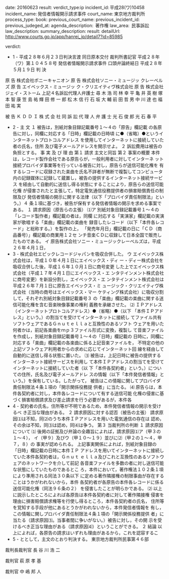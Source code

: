 
date: 20160623
result: 
verdict_type:ip
incident_id: 平成28(ワ)10458
incident_name: 発信者情報開示請求事件
court_name: 東京地方裁判所
process_type:
book: 
previous_court_name:
previous_incident_id:
previous_judeged_at:
agenda_description:  著作権
law_area:  民事訴訟
law_description: 
summary_description: 
result: 
detailUrl: http://www.courts.go.jp/app/hanrei_jp/detail7?id=85985

verdict:

 - 1 - 
平成２８年６月２３日判決言渡 同日原本交付 裁判所書記官 
平成２８年（ワ）第１０４５８号 発信者情報開示請求事件 
口頭弁論終結日 平成２８年５月１９日 
判 決 
 
原          告 株式会社ポニーキャニオン 
原          告 株式会社ソニー・ミュージッ
クレーベルズ 
原          告 エイベックス・ミュージッ
ク・クリエイティヴ株式会社 
原          告 株式会社ジェイ・ストーム 
上記４名訴訟代理人弁護士 尋 木 浩 司 
 林  幸 平 
 亀 井 英 樹 
 塚 本 智 康 
 笠 島 祐 輝 
  田  修 一 郎 
 松 木 信 行 
 石 坂 大 輔 
 前 田 哲 男 
 中 川 達 也 
 福 田 祐 実 
 
被          告 Ｋ Ｄ Ｄ Ｉ 株 式 会 社 
同 訴 訟 代 理 人 弁 護 士 光 石 俊 郎 
 光 石 春 平 
 - 2 - 
主 文 
１ 被告は，別紙対象目録記載番号１～４の「原告」欄記載
の各原告に対し，同欄に対応する「日時」欄記載の日時頃
に●（省略）●というインターネットプロトコルアドレス
を使用してインターネットに接続していた者の氏名，住所
及び電子メールアドレスを開示せよ。 
２ 訴訟費用は被告の負担とする。 
事 実 及 び 理 由 
第１ 請求 
 主文と同旨 
第２ 事案の概要 
 本件は，レコード製作会社である原告らが，一般利用者に対してインターネ
ット接続プロバイダ事業等を行っている被告に対し，原告らが送信可能化権を
有するレコードに収録された楽曲を氏名不詳者が無断で複製してコンピュータ
内の記録媒体に記録して蔵置し，被告の提供するインターネット接続サービス
を経由して自動的に送信し得る状態にすることにより，原告らの送信可能化権
が侵害されたと主張して，特定電気通信役務提供者の損害賠償責任の制限及び
発信者情報の開示に関する法律（以下「プロバイダ責任制限法」という。）４
条１項に基づき，被告が保有する発信者情報の開示を求める事案である。 
１ 請求原因（原告らの主張） 
⑴ア 別紙対象目録記載番号１～４の「レコード製作者」欄記載の者は，同欄
に対応する「実演家」欄記載の実演家が歌唱する「楽曲」欄記載の楽曲を
録音したレコード（以下「本件各レコード」と総称する。）を製作の上，
「発売年月日」欄記載の日に「ＣＤ（商品番号）」欄記載の商業用１２セ
ンチ音楽ＣＤに収録して日本全国で販売したものである。 
イ 原告株式会社ソニー・ミュージックレーベルズは，平成２６年４月１日，
 - 3 - 
株式会社エピックレコードジャパンを吸収合併した。 
ウ エイベックス株式会社は，平成１０年４月１日にエイベックス・ディ
ー・ディー株式会社を吸収合併した後，平成１６年１０月１日に商号変更
した上でエイベックス株式会社（平成１７年４月１日にエイベックス・エ
ンタテインメント株式会社に商号変更）を新設分割し，エイベックス・エ
ンタテインメント株式会社は平成２６年７月１日に原告エイベックス・ミ
ュージック・クリエイティヴ株式会社（当時の商号はエイベックス・マー
ケティング株式会社）に吸収分割して，それぞれ別紙対象目録記載番号３
の「楽曲」欄記載の楽曲に関する送信可能化権を含む音楽映像事業の権利
義務を承継させた。 
⑵ ＩＰアドレス（インターネットプロトコルアドレス）●（省略）●（以下
「本件ＩＰアドレス」という。）の割当てを受けてインターネットに接続し
てファイル共有ソフトウェアであるＧｎｕｔｅｌｌａと互換性のあるソフト
ウェアを用いた何者かは，前記各楽曲をｍｐ３ファイル形式に変換，複製し
て音楽ファイルを作成し，別紙対象目録記載番号１～４の「日時」欄記載の
日時に，同欄に対応する「楽曲」欄記載の各楽曲に係る上記音楽ファイルを，
不特定の他の上記ソフトウェア利用者からの求めに応じてインターネット回
線を経由して自動的に送信し得る状態に置いた。 
⑶ 被告は，上記日時に被告の提供するインターネット接続サービスを利用し
て本件ＩＰアドレスの割当てを受けてインターネットに接続していた者（以
下「本件各契約者」という。）についての住所，氏名及び電子メールアドレ
スの情報（以下「本件発信者情報」という。）を保有している。したがって，
被告はこの情報に関してプロバイダ責任制限法４条１項の「開示関係役務提
供者」に当たる。 
⑷ 原告らは，本件各契約者に対し，本件各レコードについて有する送信可能
化権の侵害に基づく損害賠償請求及び差止請求を行う必要があるが，本件各
 - 4 - 
契約者の氏名，住所等が不明であるため，本件発信者情報の開示を受けるべ
き正当な理由がある。 
２ 請求原因に対する認否（被告の主張） 
 請求原因⑴は不知，同⑵のうち本件ＩＰアドレスを用いた電気通信の存在は
認め，その余は不知，同⑶は認め，同⑷は争う。 
第３ 当裁判所の判断 
１ 請求原因について 
⑴ 後掲の証拠及び弁論の全趣旨によれば，請求原因⑴ア（甲３の１～４），
イ（甲９）及びウ（甲１０～１９）並びに⑵（甲２の１～４，甲７，８）の
事実が認められる。 
 上記事実関係によれば，別紙対象目録の「日時」欄記載の日時に本件ＩＰ
アドレスを用いてインターネットに接続していた本件各契約者は，Ｇｎｕｔ
ｅｌｌａ及びこれと互換性のあるソフトウェアのネットワークを介して前記
各音楽ファイルを多数の者に対し送信可能な状態にしていたものであるとこ
ろ，本件において，著作権法１０２条１項により準用される同法３０条以下
に定める著作隣接権の制限事由が存在することはうかがわれないから，本件
各契約者が各原告の本件各レコードに係る送信可能化権（同法９６条の２）
を侵害したことが明らかである。 
⑵ 以上に説示したところによれば各原告は本件各契約者に対して著作隣接権
侵害を理由に損害賠償請求権等を行使し得るところ，本件各契約者の氏名，
住所等を覚知する手段が他にあるとうかがわれないから，本件発信者情報を
有し，この情報に関しプロバイダ責任制限法４条１項の「開示関係役務提供
者」に当たる（請求原因⑶。当事者間に争いがない。）被告に対し，その開
示を受けるべき正当な理由がある（請求原因⑷）ということができる。 
２ 結論 
 以上によれば，各原告の請求はいずれも理由があるから，これを認容するこ
 - 5 - 
ととして，主文のとおり判決する。 
東京地方裁判所民事第４６部 
 
裁判長裁判官 長 谷 川  浩  二 
 
 
裁判官 萩 原 孝 基 
 
 
裁判官 中 嶋 邦 人 

                    
